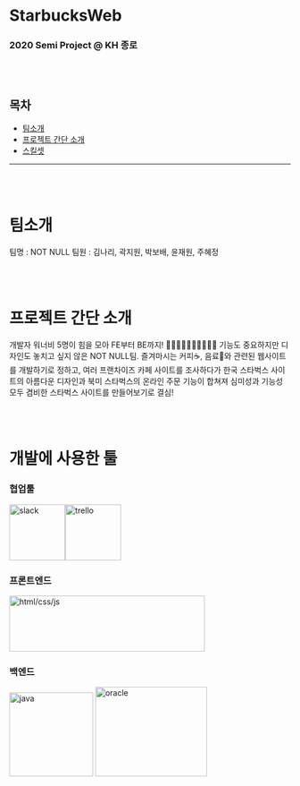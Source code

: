 # StarbucksWeb
### 2020 Semi Project @ KH 종로

<br><br>

## 목차
- [팀소개](#팀소개)
- [프로젝트 간단 소개](#프로젝트-간단-소개)
- [스킬셋](#개발에-사용한-툴)


___


<br><br>

# 팀소개
팀명 : NOT NULL
팀원 : 김나리, 곽지원, 박보배, 윤재원, 주혜정

<br><br>

# 프로젝트 간단 소개 

개발자 워너비 5명이 힘을 모아 FE부터 BE까지! 🏃‍♀️🏃‍♀️🏃‍♀️🏃‍♀️🏃‍♀️ 기능도 중요하지만 디자인도 놓치고 싶지 않은 NOT NULL팀. 즐겨마시는 커피☕️, 음료🍹와 관련된 웹사이트를 개발하기로 정하고, 여러 프랜차이즈 카페 사이트를 조사하다가 한국 스타벅스 사이트의 아름다운 디자인과 북미 스타벅스의 온라인 주문 기능이 합쳐져 심미성과 기능성 모두 겸비한 스타벅스 사이트를 만들어보기로 결심!

<br><br>

# 개발에 사용한 툴

### 협업툴<br>
<img alt="slack" src="https://user-images.githubusercontent.com/33106403/86535261-145e4a00-bf1a-11ea-8e21-f94ac33f8a11.png"  width=100 height=100><img alt="trello" src="https://user-images.githubusercontent.com/33106403/86535263-17593a80-bf1a-11ea-9441-1c1a45ebdd0a.png"  width=100 height=100>

### 프론트엔드<br>
<img alt="html/css/js" src="https://user-images.githubusercontent.com/33106403/86535266-188a6780-bf1a-11ea-814c-2868c8226c3e.png"  width=350 height=100>

### 백엔드<br>
<img alt="java" src="https://user-images.githubusercontent.com/33106403/86535267-1922fe00-bf1a-11ea-9dd4-5517332bb88c.png"  width=150 height=150> <img alt="oracle" src="https://user-images.githubusercontent.com/33106403/86535265-188a6780-bf1a-11ea-8093-fbd1582fc04d.png"  width=200 height=160>


<br><br><br>

